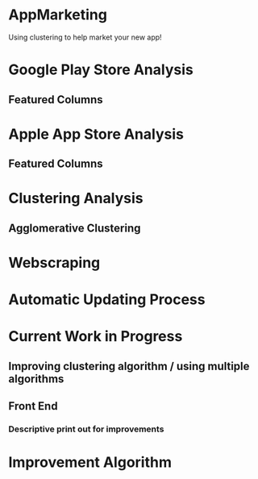 # AppMarketing
Using clustering to help market your new app!


# Google Play Store Analysis
## Featured Columns

# Apple App Store Analysis
## Featured Columns

# Clustering Analysis
## Agglomerative Clustering

# Webscraping

# Automatic Updating Process


# Current Work in Progress
## Improving clustering algorithm / using multiple algorithms
## Front End
### Descriptive print out for improvements 
# Improvement Algorithm
